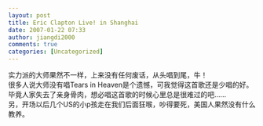 ```yaml
---
layout: post
title: Eric Clapton Live! in Shanghai
date: 2007-01-22 07:33
author: jiangdi2000
comments: true
categories: [Uncategorized]
---
```

<div id="msgcns!C840C88DA912213B!918" class="bvMsg"><div>实力派的大师果然不一样，上来没有任何废话，从头唱到尾，牛！</div>
<div>很多人说大师没有唱Tears in Heaven是个遗憾，可我觉得这首歌还是少唱的好。毕竟人家失去了亲身骨肉，想必唱这首歌的时候心里总是很难过的吧……</div>
<div>另，开场以后几个US的小p孩走在我们后面狂喉，吵得要死，美国人果然没有什么教养。</div></div>
